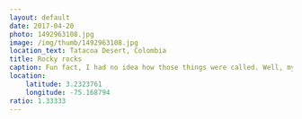 ```yaml
---
layout: default
date: 2017-04-20
photo: 1492963108.jpg
image: /img/thumb/1492963108.jpg
location_text: Tatacoa Desert, Colombia
title: Rocky rocks
caption: Fun fact, I had no idea how those things were called. Well, my friend Google helped again! 'Cairn'
location:
    latitude: 3.2323761
    longitude: -75.168794
ratio: 1.33333
---
```

